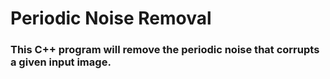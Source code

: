 # Periodic Noise Removal

### This C++ program will remove the periodic noise that corrupts a given input image.
<br />



